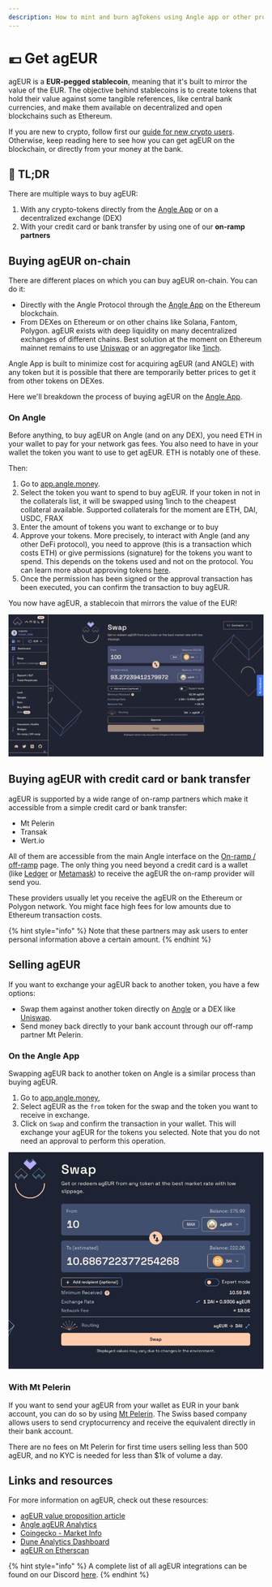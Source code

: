 ```yaml
---
description: How to mint and burn agTokens using Angle app or other providers
---
```


# 💶 Get agEUR

agEUR is a **EUR-pegged stablecoin**, meaning that it's built to mirror the value of the EUR. The objective behind stablecoins is to create tokens that hold their value against some tangible references, like central bank currencies, and make them available on decentralized and open blockchains such as Ethereum.

If you are new to crypto, follow first our [guide for new crypto users](../../../guides/newbie.md). Otherwise, keep reading here to see how you can get agEUR on the blockchain, or directly from your money at the bank.

## 🔎 TL;DR

There are multiple ways to buy agEUR:

1. With any crypto-tokens directly from the [Angle App](https://app.angle.money) or on a decentralized exchange (DEX)
2. With your credit card or bank transfer by using one of our **on-ramp partners**

## Buying agEUR on-chain

There are different places on which you can buy agEUR on-chain. You can do it:

- Directly with the Angle Protocol through the [Angle App](https://app.angle.money) on the Ethereum blockchain.
- From DEXes on Ethereum or on other chains like Solana, Fantom, Polygon. agEUR exists with deep liquidity on many decentralized exchanges of different chains. Best solution at the moment on Ethereum mainnet remains to use [Uniswap](https://app.uniswap.org) or an aggregator like [1inch](https://app.1inch.io/#/1/swap/ETH/agEUR).

Angle App is built to minimize cost for acquiring agEUR (and ANGLE) with any token but it is possible that there are temporarily better prices to get it from other tokens on DEXes.

Here we'll breakdown the process of buying agEUR on the [Angle App](https://app.angle.money).

### On Angle

Before anything, to buy agEUR on Angle (and on any DEX), you need ETH in your wallet to pay for your network gas fees. You also need to have in your wallet the token you want to use to get agEUR. ETH is notably one of these.

Then:

1. Go to [app.angle.money](https://app.angle.money/#/swap).
2. Select the token you want to spend to buy agEUR. If your token in not in the collaterals list, it will be swapped using 1inch to the cheapest collateral available. Supported collaterals for the moment are ETH, DAI, USDC, FRAX
3. Enter the amount of tokens you want to exchange or to buy
4. Approve your tokens. More precisely, to interact with Angle (and any other DeFi protocol), you need to approve (this is a transaction which costs ETH) or give permissions (signature) for the tokens you want to spend. This depends on the tokens used and not on the protocol. You can learn more about approving tokens [here](../../../guides/app-guides/app-faq.md).
5. Once the permission has been signed or the approval transaction has been executed, you can confirm the transaction to buy agEUR.

You now have agEUR, a stablecoin that mirrors the value of the EUR!

![Minting agEUR](../../../.gitbook/assets/buy-dai-ageur.png)

## Buying agEUR with credit card or bank transfer

agEUR is supported by a wide range of on-ramp partners which make it accessible from a simple credit card or bank transfer:

- Mt Pelerin
- Transak
- Wert.io

All of them are accessible from the main Angle interface on the [On-ramp / off-ramp](https://app.angle.money/#/ramp) page. The only thing you need beyond a credit card is a wallet (like [Ledger](https://www.ledger.com) or [Metamask](https://metamask.io)) to receive the agEUR the on-ramp provider will send you.

These providers usually let you receive the agEUR on the Ethereum or Polygon network. You might face high fees for low amounts due to Ethereum transaction costs.

{% hint style="info" %}
Note that these partners may ask users to enter personal information above a certain amount.
{% endhint %}

## Selling agEUR

If you want to exchange your agEUR back to another token, you have a few options:

- Swap them against another token directly on [Angle](https://app.angle.money/#/swap) or a DEX like [Uniswap](https://app.uniswap.org).
- Send money back directly to your bank account through our off-ramp partner Mt Pelerin.

### On the Angle App

Swapping agEUR back to another token on Angle is a similar process than buying agEUR.

1. Go to [app.angle.money](https://app.angle.money/#/swap),
2. Select agEUR as the `from` token for the swap and the token you want to receive in exchange.
3. Click on `Swap` and confirm the transaction in your wallet. This will exchange your agEUR for the tokens you selected. Note that you do not need an approval to perform this operation.

![Burning agEUR](../../../.gitbook/assets/sell-agEUR-for-DAI.png)

### With Mt Pelerin

If you want to send your agEUR from your wallet as EUR in your bank account, you can do so by using [Mt Pelerin](https://www.mtpelerin.com). The Swiss based company allows users to send cryptocurrency and receive the equivalent directly in their bank account.

There are no fees on Mt Pelerin for first time users selling less than 500 agEUR, and no KYC is needed for less than \$1k of volume a day.

## Links and resources

For more information on agEUR, check out these resources:

- [agEUR value proposition article](https://blog.angle.money/angles-value-proposition-for-stablecoin-holders-68ee9a72d80b?source=collection_home---4------17-----------------------)
- [Angle agEUR Analytics](https://analytics.angle.money/#/agEUR)
- [Coingecko - Market Info](https://www.coingecko.com/fr/pi%C3%A8ces/ageur)
- [Dune Analytics Dashboard](https://dune.xyz/SebVentures/Angle-Dashboard)
- [agEUR on Etherscan](https://etherscan.io/token/0x1a7e4e63778b4f12a199c062f3efdd288afcbce8)

{% hint style="info" %}
A complete list of all agEUR integrations can be found on our Discord [here](https://discord.com/channels/835066439891157012/907535810067304458/907537277939482636).
{% endhint %}
